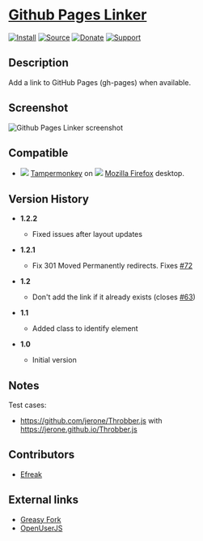 # [Github Pages Linker](https://github.com/jerone/UserScripts/tree/master/Github_Pages_Linker)

[![Install](https://raw.github.com/jerone/UserScripts/master/_resources/Install-button.png)](https://github.com/jerone/UserScripts/raw/master/Github_Pages_Linker/Github_Pages_Linker.user.js)
[![Source](https://raw.github.com/jerone/UserScripts/master/_resources/Source-button.png)](https://github.com/jerone/UserScripts/blob/master/Github_Pages_Linker/Github_Pages_Linker.user.js)
[![Donate](https://raw.github.com/jerone/UserScripts/master/_resources/Donate-button.png)](https://www.paypal.com/cgi-bin/webscr?cmd=_s-xclick&hosted_button_id=VCYMHWQ7ZMBKW)
[![Support](https://raw.github.com/jerone/UserScripts/master/_resources/Support-button.png)](https://github.com/jerone/UserScripts/issues)

## Description

Add a link to GitHub Pages (gh-pages) when available.

## Screenshot

![Github Pages Linker screenshot](https://github.com/jerone/UserScripts/raw/master/Github_Pages_Linker/screenshot.jpg)

## Compatible

*   ![](https://raw.github.com/jerone/UserScripts/master/_resources/Tampermonkey.png) [Tampermonkey](https://addons.mozilla.org/firefox/addon/tampermonkey/) on ![](https://raw.github.com/jerone/UserScripts/master/_resources/Firefox.png) [Mozilla Firefox](http://www.mozilla.org/en-US/firefox/fx/#desktop) desktop.

## Version History

*   **1.2.2**

    *   Fixed issues after layout updates

*   **1.2.1**

    *   Fix 301 Moved Permanently redirects. Fixes [#72](https://github.com/jerone/UserScripts/issues/72)

*   **1.2**

    *   Don't add the link if it already exists (closes [#63](https://github.com/jerone/UserScripts/pull/63))

*   **1.1**

    *   Added class to identify element

*   **1.0**

    *   Initial version

## Notes

Test cases:

*   <https://github.com/jerone/Throbber.js> with <https://jerone.github.io/Throbber.js>

## Contributors

*   [Efreak](https://github.com/Efreak)

## External links

*   [Greasy Fork](https://greasyfork.org/scripts/6519-github-pages-linker)
*   [OpenUserJS](https://openuserjs.org/scripts/jerone/Github_Pages_Linker)
